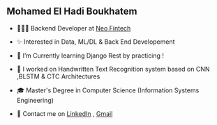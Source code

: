 
<h2>Mohamed El Hadi Boukhatem</h2>

- 👨🏻‍💻  Backend Developer at <a href="https://www.linkedin.com/company/neo-fintech/mycompany/"> Neo Fintech</a>

- ✨  Interested in Data, ML/DL & Back End Developement
 
- 🌱  I’m Currently learning Django Rest by practicing !

- 📌  I worked on Handwritten Text Recognition system based on CNN ,BLSTM & CTC Architectures 

- 🎓  Master's Degree in Computer Science (Information Systems Engineering)

- 📨  Contact me on <a href="https://www.linkedin.com/in/mohamed-el-hadi-boukhatem-a38474174/">LinkedIn</a> , <a href="mailto:moha94orly@gmail.com">Gmail</a>

